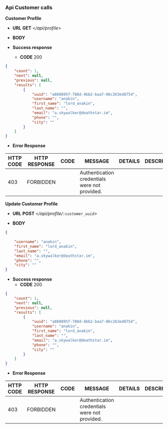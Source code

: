 ### Api Customer calls 

**Customer Profile**

*   **URL**
    **GET** <_/api/profile_>
    
*   **BODY**

* **Success response**
    * **CODE** 200
    
```json
{
    "count": 1,
    "next": null,
    "previous": null,
    "results": [
        {
            "uuid": "a860895f-788d-4bb2-baa7-06c263ed8754",
            "username": "anakin",
            "first_name": "lord_anakin",
            "last_name": "",
            "email": "a.skywalker@deathstar.im",
            "phone": "",
            "city": ""
        }
    ]
}
```
* **Error Response**

| HTTP CODE | HTTP RESPONSE | CODE | MESSAGE | DETAILS | DESCRIPTION
|---|---|---|---|---|---|
| 403 | FORBIDDEN | | Authentication credentials were not provided. |  |


**Update Customer Profile**

*   **URL**
    **POST** <_/api/profile/`:customer_uuid`_>
    
*   **BODY**

```json
{
 
    "username": "anakin",
    "first_name": "lord_anakin",
    "last_name": "",
    "email": "a.skywalker@deathstar.im",
    "phone": "",
    "city": ""
}
```

* **Success response**
    * **CODE** 200
    
```json
{
    "count": 1,
    "next": null,
    "previous": null,
    "results": [
        {
            "uuid": "a860895f-788d-4bb2-baa7-06c263ed8754",
            "username": "anakin",
            "first_name": "lord_anakin",
            "last_name": "",
            "email": "a.skywalker@deathstar.im",
            "phone": "",
            "city": ""
        }
    ]
}
```
* **Error Response**

| HTTP CODE | HTTP RESPONSE | CODE | MESSAGE | DETAILS | DESCRIPTION
|---|---|---|---|---|---|
| 403 | FORBIDDEN | | Authentication credentials were not provided. |  |
